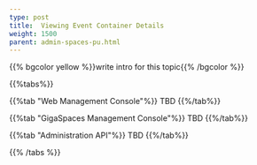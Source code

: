 ```yaml
---
type: post
title:  Viewing Event Container Details
weight: 1500
parent: admin-spaces-pu.html
---
```

 
 
{{% bgcolor yellow %}}write intro for this topic{{% /bgcolor %}}

 

{{%tabs%}}
 

{{%tab "Web Management Console"%}}
TBD
{{%/tab%}}


{{%tab "GigaSpaces Management Console"%}}
TBD
{{%/tab%}}


{{%tab "Administration API"%}}
TBD
{{%/tab%}}

{{% /tabs %}}

  